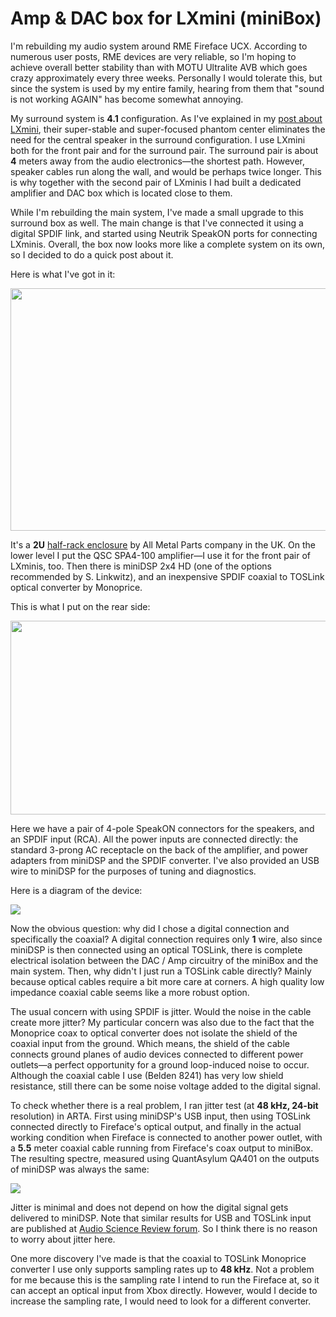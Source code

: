 # Amp & DAC box for LXmini (miniBox)

I'm rebuilding my audio system around RME Fireface UCX. According to
numerous user posts, RME devices are very reliable, so I'm hoping to
achieve overall better stability than with MOTU Ultralite AVB which goes
crazy approximately every three weeks. Personally I would tolerate this,
but since the system is used by my entire family, hearing from them that
"sound is not working AGAIN" has become somewhat annoying.

My surround system is **4.1** configuration. As I've explained in my
[post about LXmini](/2018/06/linkwitz-lxminifirst-impressions.html),
their super-stable and super-focused phantom center eliminates the need
for the central speaker in the surround configuration. I use LXmini both
for the front pair and for the surround pair. The surround pair is about
**4** meters away from the audio electronics—the shortest path. However,
speaker cables run along the wall, and would be perhaps twice longer.
This is why together with the second pair of LXminis I had built a
dedicated amplifier and DAC box which is located close to them.

While I'm rebuilding the main system, I've made a small upgrade to this
surround box as well. The main change is that I've connected it using a
digital SPDIF link, and started using Neutrik SpeakON ports for
connecting LXminis. Overall, the box now looks more like a complete
system on its own, so I decided to do a quick post about it.

Here is what I've got in it:

[<img src="https://3.bp.blogspot.com/-U7gLZX9dYY0/XHylEHkqEMI/AAAAAAAANh0/UNPOq6hvlIAD-YsUv9z_lX4D3Lt3-UMVQCLcBGAs/s640/front.jpg" width="640" height="388" />](https://3.bp.blogspot.com/-U7gLZX9dYY0/XHylEHkqEMI/AAAAAAAANh0/UNPOq6hvlIAD-YsUv9z_lX4D3Lt3-UMVQCLcBGAs/s1600/front.jpg)

It's a **2U** [half-rack
enclosure](http://www.allmetalparts.co.uk/56-5-inch-half-rack-cases) by
All Metal Parts company in the UK. On the lower level I put the QSC
SPA4-100 amplifier—I use it for the front pair of LXminis, too. Then
there is miniDSP 2x4 HD (one of the options recommended by S. Linkwitz),
and an inexpensive SPDIF coaxial to TOSLink optical converter by
Monoprice.

This is what I put on the rear side:

[<img src="https://4.bp.blogspot.com/-mohdm5gSyoQ/XHyuCUJAybI/AAAAAAAANiA/38ntJO-s354GxBN1pbUyNpmWeiDVHRcCACLcBGAs/s640/back.jpg" width="640" height="310" />](https://4.bp.blogspot.com/-mohdm5gSyoQ/XHyuCUJAybI/AAAAAAAANiA/38ntJO-s354GxBN1pbUyNpmWeiDVHRcCACLcBGAs/s1600/back.jpg)

Here we have a pair of 4-pole SpeakON connectors for the speakers, and
an SPDIF input (RCA). All the power inputs are connected directly: the
standard 3-prong AC receptacle on the back of the amplifier, and power
adapters from miniDSP and the SPDIF converter. I've also provided an USB
wire to miniDSP for the purposes of tuning and diagnostics.

Here is a diagram of the device:

[![](https://3.bp.blogspot.com/-H1aZ50zvRlU/XHy8Bpduh_I/AAAAAAAANiY/eJcspg-Utn8NyKHkJh1bXsDiBwS6rzy1ACLcBGAs/s1600/miniBox.png)](https://3.bp.blogspot.com/-H1aZ50zvRlU/XHy8Bpduh_I/AAAAAAAANiY/eJcspg-Utn8NyKHkJh1bXsDiBwS6rzy1ACLcBGAs/s1600/miniBox.png)

Now the obvious question: why did I chose a digital connection and
specifically the coaxial? A digital connection requires only **1** wire,
also since miniDSP is then connected using an optical TOSLink, there is
complete electrical isolation between the DAC / Amp circuitry of the
miniBox and the main system. Then, why didn't I just run a TOSLink cable
directly? Mainly because optical cables require a bit more care at
corners. A high quality low impedance coaxial cable seems like a more
robust option.

The usual concern with using SPDIF is jitter. Would the noise in the
cable create more jitter? My particular concern was also due to the fact
that the Monoprice coax to optical converter does not isolate the shield
of the coaxial input from the ground. Which means, the shield of the
cable connects ground planes of audio devices connected to different
power outlets—a perfect opportunity for a ground loop-induced noise to
occur. Although the coaxial cable I use (Belden 8241) has very low
shield resistance, still there can be some noise voltage added to the
digital signal.

To check whether there is a real problem, I ran jitter test (at
**48 kHz, 24-bit** resolution) in ARTA. First using miniDSP's USB input,
then using TOSLink connected directly to Fireface's optical output, and
finally in the actual working condition when Fireface is connected to
another power outlet, with a **5.5** meter coaxial cable running
from Fireface's coax output to miniBox. The resulting spectre, measured
using QuantAsylum QA401 on the outputs of miniDSP was always the same:

[![](https://1.bp.blogspot.com/-wx4-AhzHNhE/XH9c93byhmI/AAAAAAAANjM/pQZ7p4cS-6oFxaY1MWB8nN853bSQQkergCLcBGAs/s1600/jitter.png)](https://1.bp.blogspot.com/-wx4-AhzHNhE/XH9c93byhmI/AAAAAAAANjM/pQZ7p4cS-6oFxaY1MWB8nN853bSQQkergCLcBGAs/s1600/jitter.png)

Jitter is minimal and does not depend on how the digital signal gets
delivered to miniDSP. Note that similar results for USB and TOSLink
input are published at [Audio Science Review
forum](https://www.audiosciencereview.com/forum/index.php?threads/review-and-measurements-and-minidsp-2x4-hd-dsp-and-dac.2674/).
So I think there is no reason to worry about jitter here.

One more discovery I've made is that the coaxial to TOSLink Monoprice
converter I use only supports sampling rates up to **48 kHz**. Not a
problem for me because this is the sampling rate I intend to run the
Fireface at, so it can accept an optical input from Xbox directly.
However, would I decide to increase the sampling rate, I would need to
look for a different converter.
